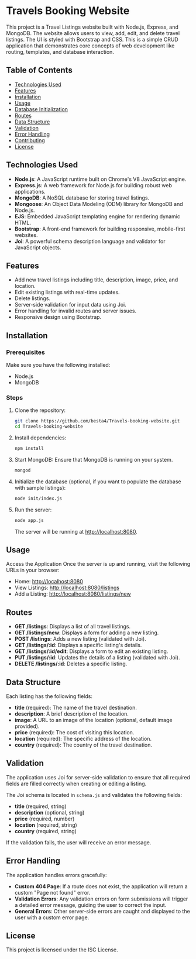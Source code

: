 # Travels Booking Website

This project is a Travel Listings website built with Node.js, Express, and MongoDB. The website allows users to view, add, edit, and delete travel listings. The UI is styled with Bootstrap and CSS. This is a simple CRUD application that demonstrates core concepts of web development like routing, templates, and database interaction.

## Table of Contents
- [Technologies Used](#technologies-used)
- [Features](#features)
- [Installation](#installation)
- [Usage](#usage)
- [Database Initialization](#database-initialization)
- [Routes](#routes)
- [Data Structure](#data-structure)
- [Validation](#validation)
- [Error Handling](#error-handling)
- [Contributing](#contributing)
- [License](#license)

## Technologies Used
- **Node.js**: A JavaScript runtime built on Chrome's V8 JavaScript engine.
- **Express.js**: A web framework for Node.js for building robust web applications.
- **MongoDB**: A NoSQL database for storing travel listings.
- **Mongoose**: An Object Data Modeling (ODM) library for MongoDB and Node.js.
- **EJS**: Embedded JavaScript templating engine for rendering dynamic HTML.
- **Bootstrap**: A front-end framework for building responsive, mobile-first websites.
- **Joi**: A powerful schema description language and validator for JavaScript objects.

## Features
- Add new travel listings including title, description, image, price, and location.
- Edit existing listings with real-time updates.
- Delete listings.
- Server-side validation for input data using Joi.
- Error handling for invalid routes and server issues.
- Responsive design using Bootstrap.

## Installation

### Prerequisites
Make sure you have the following installed:
- Node.js
- MongoDB

### Steps
1. Clone the repository:
    ```bash
    git clone https://github.com/besta4/Travels-booking-website.git
    cd Travels-booking-website
    ```

2. Install dependencies:
    ```bash
    npm install
    ```

3. Start MongoDB:
    Ensure that MongoDB is running on your system.
    ```bash
    mongod
    ```

4. Initialize the database (optional, if you want to populate the database with sample listings):
    ```bash
    node init/index.js
    ```

5. Run the server:
    ```bash
    node app.js
    ```
    The server will be running at [http://localhost:8080](http://localhost:8080).

## Usage
Access the Application
Once the server is up and running, visit the following URLs in your browser:
- Home: [http://localhost:8080](http://localhost:8080)
- View Listings: [http://localhost:8080/listings](http://localhost:8080/listings)
- Add a Listing: [http://localhost:8080/listings/new](http://localhost:8080/listings/new)

## Routes
- **GET /listings**: Displays a list of all travel listings.
- **GET /listings/new**: Displays a form for adding a new listing.
- **POST /listings**: Adds a new listing (validated with Joi).
- **GET /listings/:id**: Displays a specific listing's details.
- **GET /listings/:id/edit**: Displays a form to edit an existing listing.
- **PUT /listings/:id**: Updates the details of a listing (validated with Joi).
- **DELETE /listings/:id**: Deletes a specific listing.

## Data Structure
Each listing has the following fields:
- **title** (required): The name of the travel destination.
- **description**: A brief description of the location.
- **image**: A URL to an image of the location (optional, default image provided).
- **price** (required): The cost of visiting this location.
- **location** (required): The specific address of the location.
- **country** (required): The country of the travel destination.

## Validation
The application uses Joi for server-side validation to ensure that all required fields are filled correctly when creating or editing a listing.

The Joi schema is located in `schema.js` and validates the following fields:
- **title** (required, string)
- **description** (optional, string)
- **price** (required, number)
- **location** (required, string)
- **country** (required, string)

If the validation fails, the user will receive an error message.

## Error Handling
The application handles errors gracefully:
- **Custom 404 Page**: If a route does not exist, the application will return a custom "Page not found" error.
- **Validation Errors**: Any validation errors on form submissions will trigger a detailed error message, guiding the user to correct the input.
- **General Errors**: Other server-side errors are caught and displayed to the user with a custom error page.

## License
This project is licensed under the ISC License.

